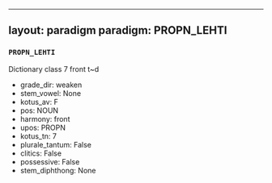 
---
layout: paradigm
paradigm: PROPN_LEHTI
---
### ` PROPN_LEHTI `

Dictionary class 7 front t~d
* grade_dir: weaken
* stem_vowel: None
* kotus_av: F
* pos: NOUN
* harmony: front
* upos: PROPN
* kotus_tn: 7
* plurale_tantum: False
* clitics: False
* possessive: False
* stem_diphthong: None
